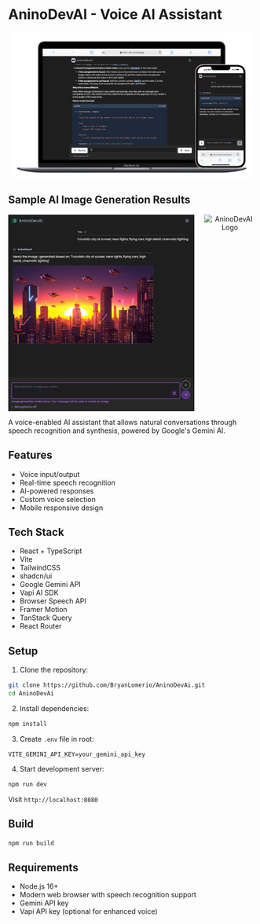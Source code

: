 # AninoDevAI - Voice AI Assistant
<div align="center" style="display: flex; justify-content: center; gap: 20px;">
  <img src="public/devai.png" alt="AninoDevAI Logo" width="auto" height="300"/>
</div>

## Sample AI Image Generation Results
<div align="center" style="display: flex; justify-content: center; gap: 20px;">
 <img src="public/future.png" alt="AninoDevAI Logo" width="auto" height="400"/>
  <img src="public/vilage.png" alt="AninoDevAI Logo" width="auto" height="400"/>
</div>


A voice-enabled AI assistant that allows natural conversations through speech recognition and synthesis, powered by Google's Gemini AI.

## Features
- Voice input/output
- Real-time speech recognition
- AI-powered responses
- Custom voice selection
- Mobile responsive design

## Tech Stack
- React + TypeScript
- Vite
- TailwindCSS
- shadcn/ui
- Google Gemini API
- Vapi AI SDK
- Browser Speech API
- Framer Motion
- TanStack Query
- React Router

## Setup

1. Clone the repository:
```bash
git clone https://github.com/BryanLomerio/AninoDevAi.git
cd AninoDevAi
```

2. Install dependencies:
```bash
npm install
```

3. Create `.env` file in root:
```env
VITE_GEMINI_API_KEY=your_gemini_api_key
```

4. Start development server:
```bash
npm run dev
```

Visit `http://localhost:8080`

## Build

```bash
npm run build
```

## Requirements
- Node.js 16+
- Modern web browser with speech recognition support
- Gemini API key
- Vapi API key (optional for enhanced voice)
